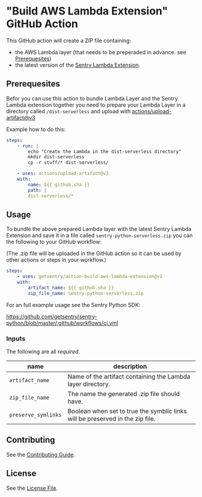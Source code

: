 # "Build AWS Lambda Extension" GitHub Action

This GitHub action will create a ZIP file containing:

- the AWS Lambda layer (that needs to be preperaded in advance. see [Prerequesites](#prerequesites))
- the latest version of the [Sentry Lambda Extension](https://github.com/getsentry/sentry-lambda-extension).

## Prerequesites

Befor you can use this action to bundle Lambda Layer and the Sentry Lambda extension together you need to prepare your Lambda Layer in a directory called `/dist-serverless` and upload with [actions/upload-artifact@v3](https://github.com/actions/upload-artifact)

Example how to do this:

```yaml
steps:
    - run: |
        echo "Create the Lambda in the dist-serverless directory"
        mkdir dist-serverless
        cp -r stuff/* dist-serverless/

    - uses: actions/upload-artifact@v3
    with:
        name: ${{ github.sha }}
        path: |
        dist-serverless/*
```

## Usage

To bundle the above prepared Lambda layer with the latest Sentry Lambda Extension and save it in a file called `sentry-python-serverless.zip` you can the following to your GitHub workflow:

(The .zip file will be uploaded in the GitHub action so it can be used by other actions or steps in your workflow.)

```yaml
steps:
    - uses: getsentry/action-build-aws-lambda-extension@v1
    with:
        artifact_name: ${{ github.sha }}
        zip_file_name: sentry-python-serverless.zip
```

For an full example usage see the Sentry Python SDK:

https://github.com/getsentry/sentry-python/blob/master/.github/workflows/ci.yml

### Inputs

The following are all _required_.

| name                | description                                                                   |
| ------------------- | ----------------------------------------------------------------------------- |
| `artifact_name`     | Name of the artifact containing the Lambda layer directory.                   |
| `zip_file_name`     | The name the generated .zip file should have.                                 |
| `preserve_symlinks` | Boolean when set to true the symblic links will be preserved in the zip file. |

## Contributing

See the [Contributing Guide](CONTRIBUTING.md).

## License

See the [License File](LICENSE).
